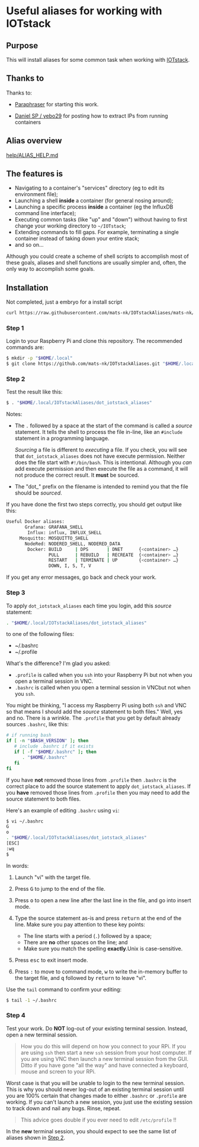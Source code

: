# Useful aliases for working with IOTstack

## Purpose

This will install aliases for some common task when working with [IOTstack](https://github.com/SensorsIot/IOTstack).

## Thanks to

Thanks to:

- [Paraphraser](https://github.com/Paraphraser) for starting this work.

- [Daniel SP / yebo29](https://gist.github.com/yebo29) for posting how to extract IPs from running containers

## Alias overview

[help/ALIAS_HELP.md](help/ALIAS_HELP.md)

## The features is

* Navigating to a container's "services" directory (eg to edit its environment file);
* Launching a shell **inside** a container (for general nosing around);
* Launching a specific process **inside** a container (eg the InfluxDB command line interface);
* Executing common tasks (like "up" and "down") without having to first change your working directory to `~/IOTstack`;
* Extending commands to fill gaps. For example, terminating a single container instead of taking down your entire stack;
* and so on…

Although you could create a scheme of shell scripts to accomplish most of these goals, aliases and shell functions are usually simpler and, often, the only way to accomplish some goals.

## Installation

Not completed, just a embryo for a install script

```bash
curl https://raw.githubusercontent.com/mats-nk/IOTstackAliases/mats-nk/install.sh | bash
```


### Step 1

Login to your Raspberry Pi and clone this repository. The recommended commands are:

```bash
$ mkdir -p "$HOME/.local"
$ git clone https://github.com/mats-nk/IOTstackAliases.git "$HOME/.local/IOTstackAliases"
```

### <a name="step2"> Step 2 </a>

Test the result like this:

```bash
$ . "$HOME/.local/IOTstackAliases/dot_iotstack_aliases"
```

Notes:

* The `.` followed by a space at the start of the command is called a *source* statement. It tells the shell to process the file in-line, like an `#include` statement in a programming language.

	*Sourcing* a file is different to *executing* a file. If you check, you will see that `dot_iotstack_aliases` does not have execute permission. Neither does the file start with `#!/bin/bash`. This is intentional. Although you *can* add execute permission and then execute the file as a command, it will not produce the correct result. It **must** be sourced.
	
* The "dot\_" prefix on the filename is intended to remind you that the file should be *sourced*.  

If you have done the first two steps correctly, you should get output like this:

```bash
Useful Docker aliases:
       Grafana: GRAFANA_SHELL
        Influx: influx, INFLUX_SHELL
     Mosquitto: MOSQUITTO_SHELL
       NodeRed: NODERED_SHELL, NODERED_DATA
        Docker: BUILD     | DPS       | DNET      {<container> …}
                PULL      | REBUILD   | RECREATE  {<container> …}
                RESTART   | TERMINATE | UP        {<container> …}
                DOWN, I, S, T, V
```

If you get any error messages, go back and check your work. 

### Step 3

To apply `dot_iotstack_aliases` each time you login, add this *source* statement:

```bash
. "$HOME/.local/IOTstackAliases/dot_iotstack_aliases"
```

to one of the following files:

* ~/.bashrc
* ~/.profile

What's the difference? I'm glad you asked:

* `.profile` is called when you `ssh` into your Raspberry Pi but not when you open a terminal session in VNC.
* `.bashrc` is called when you open a terminal session in VNCbut not when you `ssh`.

You might be thinking, "I access my Raspberry Pi using both `ssh` and VNC so that means I should add the *source* statement to both files." Well, yes and no. There is a wrinkle. The `.profile` that you get by default already sources `.bashrc`, like this:

```bash
# if running bash
if [ -n "$BASH_VERSION" ]; then
   # include .bashrc if it exists
   if [ -f "$HOME/.bashrc" ]; then
      . "$HOME/.bashrc"
   fi
fi
```

If you have **not** removed those lines from `.profile` then `.bashrc` is the correct place to add the source statement to apply `dot_iotstack_aliases`. If you **have** removed those lines from `.profile` then you may need to add the source statement to both files.

Here's an example of editing `.bashrc` using `vi`:

```bash
$ vi ~/.bashrc
G
o
. "$HOME/.local/IOTstackAliases/dot_iotstack_aliases"
[ESC]
:wq
$
```

In words:

1. Launch "vi" with the target file.
2. Press <kbd>G</kbd> to jump to the end of the file.
3. Press <kbd>o</kbd> to open a new line after the last line in the file, and go into insert mode.
4. Type the source statement as-is and press <kbd>return</kbd> at the end of the line. Make sure you pay attention to these key points:

	- The line starts with a period (`.`) followed by a space;
	- There are **no** other spaces on the line; and
	- Make sure you match the spelling **exactly**.Unix is case-sensitive.

5. Press <kbd>esc</kbd> to exit insert mode.
6. Press <kbd>:</kbd> to move to command mode, <kbd>w</kbd> to write the in-memory buffer to the target file, and <kbd>q</kbd> followed by <kbd>return</kbd> to leave "vi".

Use the `tail` command to confirm your editing:

```bash
$ tail -1 ~/.bashrc 
```

### Step 4

Test your work. Do **NOT** log-out of your existing terminal session. Instead, open a new terminal session.

> How you do this will depend on how you connect to your RPi. If you are using `ssh` then start a new `ssh` session from your host computer. If you are using VNC then launch a new terminal session from the GUI. Ditto if you have gone "all the way" and have connected a keyboard, mouse and screen to your RPi.

Worst case is that you will be unable to login to the new terminal session. This is why you should never log-out of an existing terminal session until you are 100% certain that changes made to either `.bashrc` or `.profile` are working. If you can't launch a new session, you just use the existing session to track down and nail any bugs. Rinse, repeat.

> This advice goes double if you ever need to edit `/etc/profile` !!

In the **new** terminal session, you should expect to see the same list of aliases shown in [Step 2](#step2).
